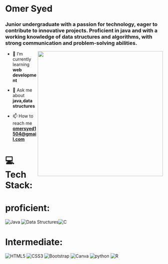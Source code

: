 # Omer Syed
<h3 align="left"> Junior undergraduate with a passion for technology, eager to contribute to innovative projects. Proficient in java and with a working knowledge of data structures and algorithms, with strong communication and problem-solving abilities.</h3>
<img align="right" width="400" src="C:\Users\shiva\Downloads\coder.jpg">

- 🌱 I’m currently learning **web development**

- 💬 Ask me about **java,data structures**

- 📫 How to reach me **omersyed1504@gmail.com**

# 💻 Tech Stack:
# proficient:
 ![Java](https://img.shields.io/badge/java-%23ED8B00.svg?style=for-the-badge&logo=java&logoColor=white)  ![Data Structures](https://img.shields.io/badge/java-%23ED8B00.svg?style=for-the-badge&logo=java&logoColor=white)![C](https://img.shields.io/badge/c-%2300599C.svg?style=for-the-badge&logo=c&logoColor=white)
 # Intermediate:
 ![HTML5](https://img.shields.io/badge/html5-%23E34F26.svg?style=for-the-badge&logo=html5&logoColor=white) ![CSS3](https://img.shields.io/badge/css3-%231572B6.svg?style=for-the-badge&logo=css3&logoColor=white) ![Bootstrap](https://img.shields.io/badge/bootstrap-%23563D7C.svg?style=for-the-badge&logo=bootstrap&logoColor=white)  ![Canva](https://img.shields.io/badge/Canva-%2300C4CC.svg?style=for-the-badge&logo=Canva&logoColor=white) ![python](https://img.shields.io/badge/python-3670A0?style=for-the-badge&logo=python&logoColor=ffdd54) ![R](https://img.shields.io/badge/r-%23276DC3.svg?style=for-the-badge&logo=r&logoColor=white)
 
